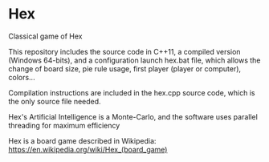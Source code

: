 # Hex
Classical game of Hex

This repository includes the source code in C++11, a compiled version (Windows 64-bits), and a configuration launch hex.bat file, which allows the change of board size, pie rule usage, first player (player or computer), colors...

Compilation instructions are included in the hex.cpp source code, which is the only source file needed.

Hex's Artificial Intelligence is a Monte-Carlo, and the software uses parallel threading for maximum efficiency

Hex is a board game described in Wikipedia:
https://en.wikipedia.org/wiki/Hex_(board_game)
